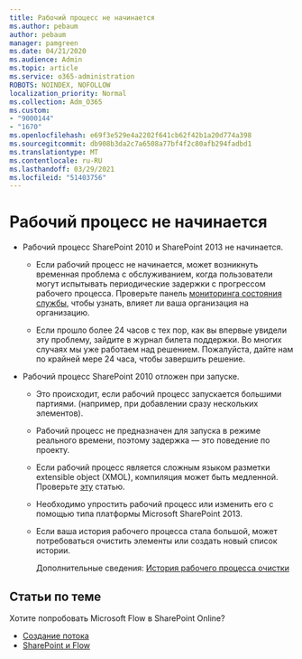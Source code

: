 ```yaml
---
title: Рабочий процесс не начинается
ms.author: pebaum
author: pebaum
manager: pamgreen
ms.date: 04/21/2020
ms.audience: Admin
ms.topic: article
ms.service: o365-administration
ROBOTS: NOINDEX, NOFOLLOW
localization_priority: Normal
ms.collection: Adm_O365
ms.custom:
- "9000144"
- "1670"
ms.openlocfilehash: e69f3e529e4a2202f641cb62f42b1a20d774a398
ms.sourcegitcommit: db908b3da2c7a6508a77bf4f2c80afb294fadbd1
ms.translationtype: MT
ms.contentlocale: ru-RU
ms.lasthandoff: 03/29/2021
ms.locfileid: "51403756"
---
```

# <a name="workflow-is-not-starting"></a>Рабочий процесс не начинается

- Рабочий процесс SharePoint 2010 и SharePoint 2013 не начинается.

    - Если рабочий процесс не начинается, может возникнуть временная проблема с обслуживанием, когда пользователи могут испытывать периодические задержки с прогрессом рабочего процесса. Проверьте панель [мониторинга состояния службы,](https://admin.microsoft.com/AdminPortal/Home/servicehealth) чтобы узнать, влияет ли ваша организация на организацию.

    - Если прошло более 24 часов с тех пор, как вы впервые увидели эту проблему, зайдите в журнал билета поддержки. Во многих случаях мы уже работаем над решением. Пожалуйста, дайте нам по крайней мере 24 часа, чтобы завершить решение.

- Рабочий процесс SharePoint 2010 отложен при запуске.

    - Это происходит, если рабочий процесс запускается большими партиями. (например, при добавлении сразу нескольких элементов).

    - Рабочий процесс не предназначен для запуска в режиме реального времени, поэтому задержка — это поведение по проекту.

   -  Если рабочий процесс является сложным языком разметки extensible object (XMOL), компиляция может быть медленной. Проверьте [эту](https://support.microsoft.com//kb/3043697) статью.

    - Необходимо упростить рабочий процесс или изменить его с помощью типа платформы Microsoft SharePoint 2013.

    - Если ваша история рабочего процесса стала большой, может потребоваться очистить элементы или создать новый список истории.

        Дополнительные сведения: [История рабочего процесса очистки](https://blogs.technet.microsoft.com/marj/2015/08/07/sharepoint-2010-workflows-best-practice-purge-workflow-history-list-items/)


## <a name="related-topics"></a>Статьи по теме
Хотите попробовать Microsoft Flow в SharePoint Online?
- [Создание потока](https://support.office.com/article/Create-a-flow-for-a-list-or-library-in-SharePoint-Online-or-OneDrive-for-Business-a9c3e03b-0654-46af-a254-20252e580d01) 
- [SharePoint и Flow](https://flow.microsoft.com/blog/sharepoint-and-flow/) 
